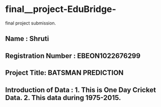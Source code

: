 # final__project-EduBridge-
final project submission.
## Name : Shruti
## Registration Number : EBEON1022676299
## Project Title: BATSMAN PREDICTION
## Introduction of Data : 1. This is One Day Cricket Data. 2. This data during 1975-2015. 




